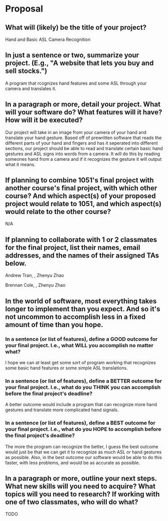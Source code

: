 # Proposal

## What will (likely) be the title of your project?

Hand and Basic ASL Camera Recognition 

## In just a sentence or two, summarize your project. (E.g., "A website that lets you buy and sell stocks.")

A program that rcognizes hand features and some ASL through your camera and translates it.

## In a paragraph or more, detail your project. What will your software do? What features will it have? How will it be executed?

Our project will take in an image from your camera of your hand and translate your hand gesture. Based off of prewritten software that reads the different parts of your hand and fingers and has it seperated into different sections, our project should be able to read and translate certain basic hand gestures and ASL signs into words from a camera. It will do this by reading someones hand from a camera and if it recognizes the gesture it will output what it means.

## If planning to combine 1051's final project with another course's final project, with which other course? And which aspect(s) of your proposed project would relate to 1051, and which aspect(s) would relate to the other course?

N/A

## If planning to collaborate with 1 or 2 classmates for the final project, list their names, email addresses, and the names of their assigned TAs below.

Andrew Tran, , Zhenyu Zhao

Brennan Cole, , Zhenyu Zhao

## In the world of software, most everything takes longer to implement than you expect. And so it's not uncommon to accomplish less in a fixed amount of time than you hope.

### In a sentence (or list of features), define a GOOD outcome for your final project. I.e., what WILL you accomplish no matter what?

I hope we can at least get some sort of program working that recognizes some basic hand features or some simple ASL translations.

### In a sentence (or list of features), define a BETTER outcome for your final project. I.e., what do you THINK you can accomplish before the final project's deadline?

A better outcome would include a program that can recognize more hand gestures and translate more complicated hand signals.

### In a sentence (or list of features), define a BEST outcome for your final project. I.e., what do you HOPE to accomplish before the final project's deadline?

The more the program can recognize the better, I guess the best outcome would just be that we can get it to recognize as much ASL  or hand gestures as possible. Also, in the best outcome our software would be able to do this faster, with less problems, and would be as accurate as possible.

## In a paragraph or more, outline your next steps. What new skills will you need to acquire? What topics will you need to research? If working with one of two classmates, who will do what?

TODO

